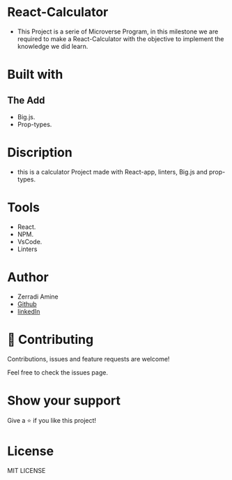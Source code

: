 # React-Calculator

- This Project is a serie of Microverse Program, in this milestone we are required to make a React-Calculator with the objective to implement the knowledge we did learn.


# Built with 



## The Add
- Big.js.
- Prop-types.


# Discription

- this is a calculator Project made with React-app, linters, Big.js and prop-types.


# Tools 
- React.
- NPM.
- VsCode.
- Linters


# Author
- Zerradi Amine
- [Github](https://www.github.com/dasileker)
- [linkedIn](https://www.linkedin.com/in/amine-zerradi)

# 🤝 Contributing
Contributions, issues and feature requests are welcome!

Feel free to check the issues page.

# Show your support
Give a ⭐️ if you like this project!

# License
MIT LICENSE